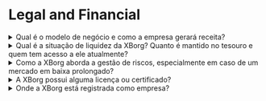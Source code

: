 # Legal and Financial

<details>

<summary>Qual é o modelo de negócio e como a empresa gerará receita?</summary>

As receitas do protocolo podem ser descritas da seguinte forma:

#### Rede de Aplicativos

* Assinaturas de Passe de Temporada e Conta (usuários)
* Assinaturas de Conta (empresas)
* Vendas primárias de colecionáveis
* Taxas de plataforma de lançamento

#### Comunidades de jogos descentralizados

* Oferta Inicial de Equipe Proprietária em Comunidades de Jogos
* Taxas de tokenização de ganhos de jogadores
* Taxas de API de credenciais
* Taxas de PGC
* Taxas de sequenciador
* Gestão de ativos de GameFi DAO
* Investimentos diretos em jogos Web3
* Patrocínio de equipes de esportes eletrônicos
* Patrocínio de torneios.

</details>

<details>

<summary>Qual é a situação de liquidez da XBorg? Quanto é mantido no tesouro e quem tem acesso a ele atualmente?</summary>

Excluindo a rodada de financiamento em andamento, a XBorg atualmente possui $800.000 em seu tesouro. Dado nossa taxa bruta de queima mensal de $40.000, isso equivale a uma duração de aproximadamente 20 meses, mesmo se nenhum lucro adicional for obtido durante esse período. Quanto à gestão do tesouro, os fundos são mantidos com segurança em várias carteiras Gnosis safes (carteiras de múltiplas assinaturas). O acesso a esses fundos é estritamente controlado e atualmente gerenciado por Louis (CEO da XBorg), o tesoureiro da SwissBorg, juntamente com um executivo adicional da SwissBorg.

</details>

<details>

<summary>Como a XBorg aborda a gestão de riscos, especialmente em caso de um mercado em baixa prolongado?</summary>

A gestão de riscos é um aspecto crítico de nossas operações na XBorg. Adotamos um modelo operacional enxuto que nos permite manter uma taxa de queima mensal relativamente baixa de $40.000, que cobre a remuneração de nossa equipe de 12 membros em tempo integral. Ao manter um salário médio de aproximadamente $3,3 mil por mês por funcionário, garantimos que atraímos e retemos talentos de alta qualidade, ao mesmo tempo em que mantemos nossas despesas gerenciáveis.

No caso de um mercado em baixa prolongado, nossa estratégia financeira atual nos proporciona uma duração suficiente para continuar executando nosso roteiro sem a necessidade imediata de fundos adicionais.

</details>

<details>

<summary>A XBorg possui alguma licença ou certificado?</summary>

Atualmente, a XBorg não possui nenhuma licença ou certificado específico. No entanto, iniciamos o processo de solicitação de uma licença VARA.

</details>

<details>

<summary>Onde a XBorg está registrada como empresa?</summary>

A XBorg está oficialmente registrada como XBorg DMCC em Dubai, dentro do Dubai Multi Commodities Centre (DMCC).

</details>